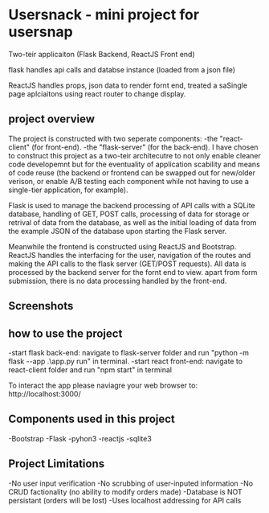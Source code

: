 # Usersnack - mini project for usersnap

Two-teir applicaiton (Flask Backend, ReactJS Front end)

flask handles api calls and databse instance (loaded from a json file)

ReactJS handles props, json data to render fornt end, treated a saSingle page aplciaitons using react router to change display.


## project overview
The project is constructed with two seperate components:
-the "react-client" (for front-end).
-the "flask-server"  (for the back-end).
I have chosen to construct this project as a two-teir architecutre to not only enable cleaner code developemnt but for the eventuality of application scability and means of code reuse (the backend or frontend can be swapped out for new/older verison, or enable A/B testing each component while not having to use a single-tier application, for example).

Flask is used to manage the backend processing of API calls with a SQLite database, handling of GET, POST calls, processing of data for storage or retrival of data from the database, as well as the initial loading of data from the example JSON of the database upon starting the Flask server.

Meanwhile the frontend is constructed using ReactJS and Bootstrap. ReactJS handles the interfacing for the user, navigation of the routes and making the API calls to the flask server (GET/POST requests). All data is processed by the backend server for the fornt end to view. apart from form submission, there is no data processing handled by the front-end.

## Screenshots

## how to use the project
-start flask back-end: navigate to flask-server folder and run "python -m flask --app .\app.py run" in terminal.
-start react front-end: navigate to react-client folder and run "npm start" in terminal

To interact the app please naviagre your web browser to: http://localhost:3000/

## Components used in this project
-Bootstrap 
-Flask
-pyhon3
-reactjs
-sqlite3

## Project Limitations
-No user input verification
-No scrubbing of user-inputed information
-No CRUD factionality (no ability to modify orders made)
-Database is NOT persistant (orders will be lost)
-Uses localhost addressing for API calls